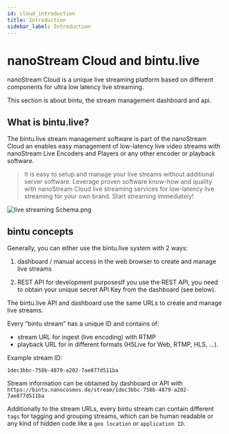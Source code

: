 ```yaml
---
id: cloud_introduction
title: Introduction
sidebar_label: Introduction
---
```


# nanoStream Cloud and bintu.live

nanoStream Cloud is a unique live streaming platform based on different components for ultra low latency live streaming.

This section is about bintu, the stream management dashboard and api.

## What is bintu.live?

The bintu.live stream management software is part of the nanoStream Cloud an enables easy management of low-latency live video streams with nanoStream Live Encoders and Players or any other encoder or playback software.

> It is easy to setup and manage your live streams without additional server software. Leverage proven software know-how and quality with nanoStream Cloud live streaming services for low-latency live streaming for your own brand. Start streaming immediately!

![live streaming Schema.png](https://i0.wp.com/www.nanocosmos.de/blog/wp-content/uploads/live-streaming-Schema.png-1024x514.png?resize=474%2C238)



## bintu concepts

Generally, you can either use the bintu.live system with 2 ways:

1. dashboard / manual access in the web browser to create and manage live streams

2. REST API for development purposesIf you use the REST API, you need to obtain your unique secret API Key from the dashboard (see below).



The bintu.live API and dashboard use the same URLs to create and manage live streams.

Every “bintu stream” has a unique ID and contains of:

- stream URL for ingest (live encoding) with RTMP
- playback URL for in different formats (H5Live for Web, RTMP, HLS, …).



Example stream ID: 

```
1dec3bbc-758b-4879-a202-7ae877d511ba
```



Stream information can be obtained by dashboard or API with
`https://bintu.nanocosmos.de/stream/1dec3bbc-758b-4879-a202-7ae877d511ba`



Additionally to the stream URLs, every bintu stream can contain different `tags` for tagging and grouping streams, which can be human readable or any kind of hidden code like a `geo location` or `application ID`.
